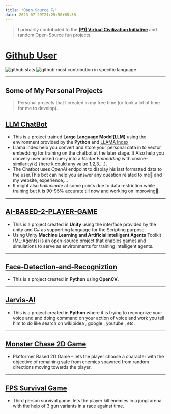 ```yaml
---
title: "Open-Source 🔍"
date: 2023-07-29T21:25:50+05:30
---
```


> I primarily contributed to the **[[P1] Virtual Civilization Initiative](https://p1vc.org/?tab=community&category=)** and random Open-Source fun projects.

# [Github User](https://github.com/Akhil-Sharma30)

![github stats](https://github-readme-stats.vercel.app/api?username=akhil-sharma30&show_icons=true&locale=en) 
![github most contribution in specific language](https://github-readme-stats.vercel.app/api/top-langs?username=akhil-sharma30&show_icons=true&locale=en&layout=compact)

---

## Some of My Personal Projects

> Personal projects that I created in my free time (or took a lot of time for me to develop).
> 
## **[LLM ChatBot](/chatbot/)**

- This is a project trained **Large Language Model(LLM)** using the environment provided by the **Python** and [LLAMA Index](https://gpt-index.readthedocs.io/en/latest/index.html#) 
- Llama index help you convert and store your personal data in to vector embedding for training on the chatbot at the later stage. It Also help you convery user asked query into a *Vector Embedding* with cosine-similarity(k) {here k could any value 1,2,3....}.
- The Chatbot uses *OpenAI* endpoint to display his last formatted data to the user.This bot can help you answer any question related to me👀 and my website, experience,...
- It might also *hallucinate* at some points due to data restriction while training but it is 90-95% accurate till now and working on improving🙂.

---

## **[AI-BASED-2-PLAYER-GAME](https://github.com/Akhil-Sharma30/AI-BASED-2-PLAYER-GAME)**

- This is a project created in **Unity** using the interface provided by the unity and C# as supporting language for the Scripting purpose.
- Using Unity **Machine Learning and Artificial intelligent Agents** Toolkit (ML-Agents) is an open-source project that enables games and simulations to serve as environments for training intelligent agents.

---

## **[Face-Detection-and-Recogniztion](https://github.com/Akhil-Sharma30/Face-Detection-and-Recogniztion)**

- This is a project created in **Python** using **OpenCV**.

---

## [Jarvis-AI](https://github.com/Akhil-Sharma30/jarvis-python)

- This is a project created in **Python** where it is trying to recongnize your voice and and doing command on your action of voice and work you tell him to do like search on wikipidea , google , youtube , etc.

---

## [Monster Chase 2D Game](https://akhil-sharma.itch.io/monster-chase%20)

- Platformer Based 2D Game – lets the player choose a character with the objective of remaining safe from enemies spawned from random directions moving towards the player.

---

## [FPS Survival Game](https://akhil-sharma.itch.io/dawn-of-dead)

- Third person survival game: lets the player kill enemies in a jungl arena with the help of 3 gun variants in a race against
time.
